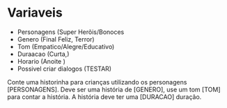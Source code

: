 # Variaveis

- Personagens (Super Herõis/Bonoces
- Genero (Final Feliz, Terror)
- Tom (Empatico/Alegre/Educativo)
- Duraacao (Curta,)
- Horario (Anoite )
- Possivel criar dialogos (TESTAR)


Conte uma historinha para crianças utilizando os personagens [PERSONAGENS]. Deve ser uma  história de [GENERO],  use um tom [TOM] para contar a história. A história deve ter uma [DURACAO] duração.